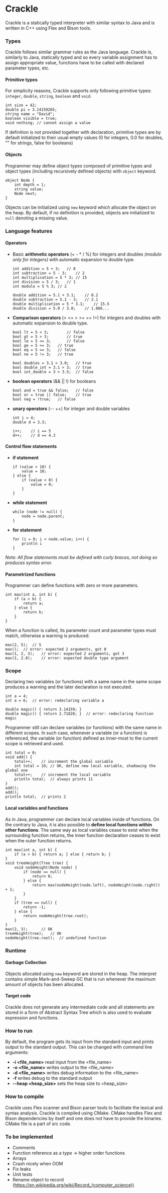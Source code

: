 # Crackle

Crackle is a statically typed interpreter with similar syntax
to Java and is written in C++ using Flex and Bison tools.

### Types

Crackle follows similar grammar rules as the Java language.
Crackle is, similarly to Java, statically typed and so every variable
assignment has to assign appropriate value, functions have to
be called with declared parameter types, etc.

#### Primitive types
For simplicity reasons, Crackle supports only following primitive types:
```integer```, ```double```, ```string```, ```boolean``` and ```void```.
```
int size = 42;
double pi = 3.14159265;
string name = "David";
boolean visible = true;
void nothing; // cannot assign a value
```
If definition is not provided together with declaration, primitive types
are by default initialized to their usual empty values
(0 for integers, 0.0 for doubles, "" for strings, false for booleans)

#### Objects
Programmer may define object types composed of primitive types and
object types (including recursively defined objects) with ```object```
keyword.

```
object Node {
    int depth = 1;
    string value;
    Node next;
}
```

Objects can be initialized using ```new``` keyword which allocate
the object on the heap.
By default, if no definition is provided, objects are initialized
to ```null``` denoting a missing value.

### Language features

#### Operators

* Basic **arithmetic operators** (+ - * / %) for integers and doubles _(modulo only for integers)_
with automatic expansion to double type.

    ```
    int addition = 5 + 3;	// 8
    int subtraction = 5 - 3;	// 2
    int multiplication = 5 * 3;	// 15
    int division = 5 / 3;	// 1
    int modulo = 5 % 3;	// 2

    double addition = 5.1 + 3.1;	// 8.2
    double subtraction = 5.1 - 3;	// 2.1
    double multiplication = 5 * 3.1;	// 15.5
    double division = 5.0 / 3.0;	// 1.666...
    ```

* **Comparison operators** (< <= > >= == !=) for integers and doubles
with automatic expansion to double type.
    ```
    bool lt = 5 < 3;		// false
    bool gt = 5 > 3;		// true
    bool le = 5 <= 3;		// false
    bool ge = 5 >= 3;	// true
    bool eq = 5 == 3;	// false
    bool ne = 5 != 3;	// true

    bool doubles = 3.1 > 3.0;	// true
    bool double_int = 3.1 > 3;	// true
    bool int_double = 3 > 3.5;	// false
    ```

* **boolean operators** (&& || !) for booleans
    ```
    bool and = true && false;	// false
    bool or = true || false;	// true
    bool neg = !true;	// false
    ```
* **unary operators** (-- ++) for integer and double variables
    ```
    int i = 4;
    double d = 3.3;

    i++;	// i == 5
    d++;	// d == 4.3
    ```

#### Control flow statements

* **if statement**
    ```
    if (value > 10) {
        value = 10;
    } else {
        if (value < 0) {
            value = 0;
        }
    }
    ```
* **while statement**
    ```
    while (node != null) {
        node = node.parent;
    }
    ```
* **for statement**
    ```
    for (i = 0; i < node.value; i++) {
        println i
    }
    ```

_Note: All flow statements must be defined with curly braces, not doing so
produces syntax error._

#### Parametrized functions
Programmer can define functions with zero or more parameters.
```
int max(int a, int b) {
    if (a > b) {
        return a;
    } else {
        return b;
    }
}
```
When a function is called, its parameter count and parameter types must
match, otherwise a warning is produced.
```
max(2, 5);	// 5
max();	// error: expected 2 arguments, got 0
max(1, 2, 3);	// error: expected 2 arguments, got 3
max(1, 2.0);	// error: expected double type argument
```

### Scope
Declaring two variables (or functions) with a same name in the same scope
produces a warning and the later declaration is not executed.
```
int a = 4;
int a = 6;	// error: redeclaring variable a

double magic() { return 3.14159; }
double magic() { return 2.71828; }	// error: redeclaring function magic
```

Programmer still can declare variables (or functions) with the same
name in different scopes. In such case, whenever a variable (or a
function) is referenced, the variable (or function) defined as
inner-most to the current scope is retrieved and used.
```
int total = 0;
void add() {
    total++;	// increment the global variable
    int total = 10;	// OK, define new local variable, shadowing the global one
    total++;	// increment the local variable
    println total;	// always prints 11
}
add();
add();
println total;	// prints 2
```

#### Local variables and functions
As in Java, programmer can declare local variables inside of functions.
On the contrary to Java, it is also possible to
**define local functions within other functions**. The same way as
local variables cease to exist when the surrounding function returns,
the inner function declaration ceases to exist when the outer function
returns.
```
int max(int a, int b) {
    if (a > b) { return a; } else { return b; }
}
void treeHeight(Tree tree) {
    void nodeHeight(Node node) {
        if (node == null) {
            return 0;
        } else {
            return max(nodeHeight(node.left), nodeHeight(node.right)) + 1;
        }
    }
    if (tree == null) {
        return -1;
    } else {
        return nodeHeight(tree.root);
    }
}
max(2, 3);		// OK
treeHeight(tree);	// OK
nodeHeight(tree.root);	// undefined function
```

### Runtime

#### Garbage Collection

Objects allocated using ```new``` keyword are stored in the heap.
The interpret contains simple Mark-and-Sweep GC that is run whenever
the maximum amount of objects has been allocated.

#### Target code

Crackle does not generate any intermediate code and all statements
are stored in a form of Abstract Syntax Tree which is also used to
evaluate expression and functions.

### How to run
By default, the program gets its input from the standard input and
prints output to the standard output. This can be changed with command
line arguments:
* **-i <file_name>** read input from the <file_name>
* **-o <file_name>** writes output to the <file_name>
* **-d <file_name>** writes debug information to the <file_name>
* **-f** writes debug to the standard output
* **--heap <heap_size>** sets the heap size to <heap_size>

### How to compile
Crackle uses Flex scanner and Bison parser tools to facilitate the
lexical and syntax analysis.
Crackle is compiled using CMake. CMake handles Flex and Bison
dependencies by itself and one does not have to provide the binaries.
CMake file is a part of src code.

### To be implemented

* Comments
* Function reference as a type -> higher order functions
* Arrays
* Crash nicely when OOM
* Fix leaks
* Unit tests
* Rename object to record (https://en.wikipedia.org/wiki/Record_(computer_science))
